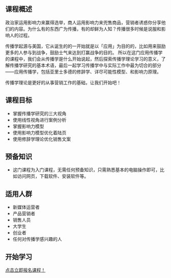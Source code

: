 ## 课程概述

政治家运用影响力来赢得选举，商人运用影响力来兜售商品，营销者诱惑你分享他们的内容。为什么有的东西广为传播，有的却鲜为人知？传播很多时候是说服和影响人的过程。

 传播学起源与美国，它从诞生的的一开始就是以「应用」为目的的，比如用来鼓励更多的人参与到战争，鼓励士气来达到打赢战争的目的。 所以在这门应用传播学的课程中，我们会从传播学是什么开始说起，然后探索传播学理论学习的意义，了解传播学研究的基本术语，最后一起学习传播学中与实际工作中最为切合的部分——应用传播学，包括亚里士多德的修辞学、详尽可能性模型、和影响力原理。 

传播学理论是更好的从事营销工作的基础，让我们开始吧！

## 课程目标

- 掌握传播学研究的三大视角
- 使用线性视角进行案例分析
- 掌握影响力模型
- 使用影响力模型优化着陆页
- 使用修辞学理论优化销售文案

## 预备知识

- 这门课程为入门课程，无需任何预备知识，只需熟悉基本的电脑操作即可，比如访问网页，下载软件、安装软件等。

## 适用人群

- 新媒体运营者
- 产品营销者
- 销售人员
- 大学生
- 创业者
- 任何对传播学感兴趣的人

## 开始学习

[点击立即报名课程！](http://learn.bpteach.com/course/140)
